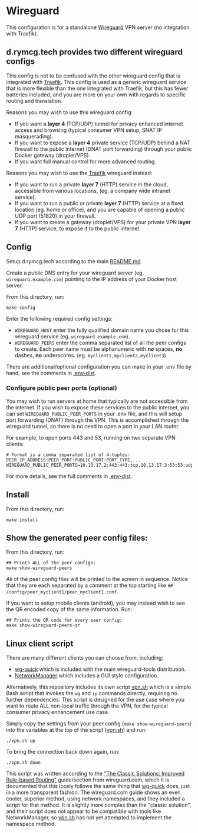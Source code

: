 # Wireguard

This configuration is for a standalone
[Wireguard](https://www.wireguard.com/) VPN server (no integration
with Traefik).

## d.rymcg.tech provides two different wireguard configs

This config is not to be confused with the other wireguard config that
is integrated with [Traefik](../traefik/README.md#wireguard-vpn). This
config is used as a generic wireguard service that is more flexible
than the one integrated with Traefik, but this has fewer batteries
included, and you are more on your own with regards to specific
routing and translation.

Reasons you may wish to use this wireguard config:

 * If you want a **layer 4** (TCP/UDP) tunnel for privacy enhanced
   internet access and browsing (typical consumer VPN setup, SNAT IP
   masquerading).
 * If you want to expose a **layer 4** private service (TCP/UDP)
   behind a NAT firewall to the public internet (DNAT port forwarding)
   through your public Docker gateway (droplet/VPS).
 * If you want full manual control for more advanced routing.

Reasons you may wish to use the
[Traefik](../traefik/README.md#wireguard-vpn) wireguard instead:

 * If you want to run a private **layer 7** (HTTP) service in the cloud,
   accessible from various locations, (eg. a company wide intranet
   service).
 * If you want to run a public or private **layer 7** (HTTP) service
   at a fixed location (eg. home or office), and you are capable of
   opening a public UDP port (51820) in your firewall.
 * If you want to create a gateway (droplet/VPS) for your private VPN
   **layer 7** (HTTP) service, to expose it to the public internet.

## Config

Setup d.rymcg.tech according to the main [README.md](../README.md)

Create a public DNS entry for your wireguard server (eg.
`wireguard.example.com`) pointing to the IP address of your Docker
host server.

From this directory, run:

```
make config
```

Enter the following required config settings:

 * `WIREGUARD_HOST` enter the fully qualified domain name you chose
   for this wireguard service (eg. `wireguard.example.com`).
 * `WIREGUARD_PEERS` enter the comma separated list of all the peer
   configs to create. Each peer name must be alphanumeric with **no**
   spaces, **no** dashes, **no** underscores. (eg.
   `myclient1,myclient2,myclient3`)

There are additional/optional configuration you can make in your .env
file by hand, see the comments in [.env-dist](.env-dist).

### Configure public peer ports (optional)

You may wish to run servers at home that typically are not accessible
from the internet. If you wish to expose these services to the public
internet, you can set `WIREGUARD_PUBLIC_PEER_PORTS` in your .env file,
and this will setup port forwarding (DNAT) through the VPN. This is
accomplished through the wireguard tunnel, so there is no need to open
a port in your LAN router.

For example, to open ports 443 and 53, running on two separate VPN
clients:

```
# Format is a comma separated list of 4-tuples: PEER_IP_ADDRESS:PEER_PORT:PUBLIC_PORT:PORT_TYPE,...
WIREGUARD_PUBLIC_PEER_PORTS=10.13.17.2:443:443:tcp,10.13.17.3:53:53:udp
```

For more details, see the full comments in [.env-dist](.env-dist).

## Install

From this directory, run:

```
make install
```

## Show the generated peer config files:

From this directory, run:

```
## Prints ALL of the peer configs:
make show-wireguard-peers
```

*All* of the peer config files will be printed to the screen in
sequence. Notice that they are each separated by a comment at the top
starting like `## /config/peer_myclient1/peer_myclient1.conf`.

If you want to setup mobile clients (android), you may instead wish to
see the QR encoded copy of the same information. Run:

```
## Prints the QR code for every peer config:
make show-wireguard-peers-qr
```

## Linux client script

There are many different clients you can choose from, including:

 * [wg-quick](https://git.zx2c4.com/wireguard-tools/about/src/man/wg-quick.8)
   which is included with the main wireguard-tools distribution.
 * [NetworkManager](https://www.xmodulo.com/wireguard-vpn-network-manager-gui.html)
   which includes a GUI style configuration.

Alternatively, this repository includes its own script
[vpn.sh](vpn.sh) which is a simple Bash script that invokes the `wg`
and `ip` commands directly, requiring no further dependencies. This
script is designed for the use case where you want to route ALL
non-local traffic through the VPN, for the typical consumer privacy
enhancement use case.

Simply copy the settings from your peer config (`make
show-wireguard-peers`) into the variables at the top of the script
([vpn.sh](vpn.sh)) and run:

```
./vpn.sh up
```

To bring the connection back down again, run:

```
./vpn.sh down
```

This script was written according to the ["The Classic Solutions:
Improved Rule-based
Routing"](https://www.wireguard.com/netns/#the-classic-solutions)
guide/section from wireguard.com, which it is documented that this
loosly follows the same thing that
[wg-quick](https://git.zx2c4.com/wireguard-tools/about/src/man/wg-quick.8)
does, just in a more transparent fashion. The wireguard.com guide
shows an even cooler, superior method, using network namespaces, and
they included a script for that method. It is slightly more complex
than the "classic solution", and their script does not appear to be
compatible with tools like NetworkManager, so [vpn.sh](vpn.sh) has not
yet attempted to implement the namespace method.
